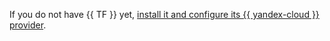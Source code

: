 If you do not have {{ TF }} yet, [install it and configure its {{ yandex-cloud }} provider](../tutorials/infrastructure-management/terraform-quickstart.md#install-terraform).